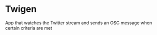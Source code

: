 Twigen
======

App that watches the Twitter stream and sends an OSC message when certain criteria are met
